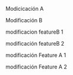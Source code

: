 Modicicación A

Modificación B


modificacion featureB 1

modificación featureB 2

modificación Feature A 1

modificación Feature A 2

